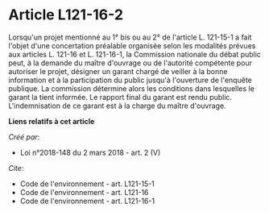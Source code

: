 # Article L121-16-2

Lorsqu'un projet mentionné au 1° bis ou au 2° de l'article L. 121-15-1 a fait l'objet d'une concertation préalable organisée
selon les modalités prévues aux articles L. 121-16 et L. 121-16-1, la Commission nationale du débat public peut, à la demande
du maître d'ouvrage ou de l'autorité compétente pour autoriser le projet, désigner un garant chargé de veiller à la bonne
information et à la participation du public jusqu'à l'ouverture de l'enquête publique. La commission détermine alors les
conditions dans lesquelles le garant la tient informée. Le rapport final du garant est rendu public. L'indemnisation de ce
garant est à la charge du maître d'ouvrage.

**Liens relatifs à cet article**

_Créé par_:

  - Loi n°2018-148 du 2 mars 2018 - art. 2 (V)

_Cite_:

  - Code de l'environnement - art. L121-15-1
  - Code de l'environnement - art. L121-16
  - Code de l'environnement - art. L121-16-1
